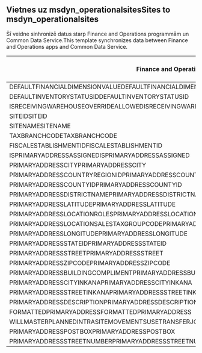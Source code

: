 ## <a name="sites-to-msdyn_operationalsites"></a><span data-ttu-id="af50d-101">Vietnes uz msdyn_operationalsites</span><span class="sxs-lookup"><span data-stu-id="af50d-101">Sites to msdyn_operationalsites</span></span>

<span data-ttu-id="af50d-102">Šī veidne sinhronizē datus starp Finance and Operations programmām un Common Data Service.</span><span class="sxs-lookup"><span data-stu-id="af50d-102">This template synchronizes data between Finance and Operations apps and Common Data Service.</span></span>

<span data-ttu-id="af50d-103">Finance and Operations lauks</span><span class="sxs-lookup"><span data-stu-id="af50d-103">Finance and Operations field</span></span> | <span data-ttu-id="af50d-104">Kartes veids</span><span class="sxs-lookup"><span data-stu-id="af50d-104">Map type</span></span> | <span data-ttu-id="af50d-105">Cits Dynamics 365 lauks</span><span class="sxs-lookup"><span data-stu-id="af50d-105">Other Dynamics 365 field</span></span> | <span data-ttu-id="af50d-106">Noklusējuma vērtība</span><span class="sxs-lookup"><span data-stu-id="af50d-106">Default value</span></span>
---|---|---|---
<span data-ttu-id="af50d-107">DEFAULTFINANCIALDIMENSIONVALUE</span><span class="sxs-lookup"><span data-stu-id="af50d-107">DEFAULTFINANCIALDIMENSIONVALUE</span></span> | >< | <span data-ttu-id="af50d-108">msdyn_defaultfinancialdimensionvalue</span><span class="sxs-lookup"><span data-stu-id="af50d-108">msdyn_defaultfinancialdimensionvalue</span></span> | 
<span data-ttu-id="af50d-109">DEFAULTINVENTORYSTATUSID</span><span class="sxs-lookup"><span data-stu-id="af50d-109">DEFAULTINVENTORYSTATUSID</span></span> | >< | <span data-ttu-id="af50d-110">msdyn_defaultinventorystatusid</span><span class="sxs-lookup"><span data-stu-id="af50d-110">msdyn_defaultinventorystatusid</span></span> | 
<span data-ttu-id="af50d-111">ISRECEIVINGWAREHOUSEOVERRIDEALLOWED</span><span class="sxs-lookup"><span data-stu-id="af50d-111">ISRECEIVINGWAREHOUSEOVERRIDEALLOWED</span></span> | >< | <span data-ttu-id="af50d-112">msdyn_isreceivingwarehouseoverrideallowed</span><span class="sxs-lookup"><span data-stu-id="af50d-112">msdyn_isreceivingwarehouseoverrideallowed</span></span> | 
<span data-ttu-id="af50d-113">SITEID</span><span class="sxs-lookup"><span data-stu-id="af50d-113">SITEID</span></span> | >< | <span data-ttu-id="af50d-114">msdyn_siteid</span><span class="sxs-lookup"><span data-stu-id="af50d-114">msdyn_siteid</span></span> | 
<span data-ttu-id="af50d-115">SITENAME</span><span class="sxs-lookup"><span data-stu-id="af50d-115">SITENAME</span></span> | >< | <span data-ttu-id="af50d-116">msdyn_sitename</span><span class="sxs-lookup"><span data-stu-id="af50d-116">msdyn_sitename</span></span> | 
<span data-ttu-id="af50d-117">TAXBRANCHCODE</span><span class="sxs-lookup"><span data-stu-id="af50d-117">TAXBRANCHCODE</span></span> | >< | <span data-ttu-id="af50d-118">msdyn_taxbranchcode</span><span class="sxs-lookup"><span data-stu-id="af50d-118">msdyn_taxbranchcode</span></span> | 
<span data-ttu-id="af50d-119">FISCALESTABLISHMENTID</span><span class="sxs-lookup"><span data-stu-id="af50d-119">FISCALESTABLISHMENTID</span></span> | >< | <span data-ttu-id="af50d-120">msdyn_fiscalestablishmentid</span><span class="sxs-lookup"><span data-stu-id="af50d-120">msdyn_fiscalestablishmentid</span></span> | 
<span data-ttu-id="af50d-121">ISPRIMARYADDRESSASSIGNED</span><span class="sxs-lookup"><span data-stu-id="af50d-121">ISPRIMARYADDRESSASSIGNED</span></span> | >< | <span data-ttu-id="af50d-122">msdyn_isprimaryaddressassigned</span><span class="sxs-lookup"><span data-stu-id="af50d-122">msdyn_isprimaryaddressassigned</span></span> | 
<span data-ttu-id="af50d-123">PRIMARYADDRESSCITY</span><span class="sxs-lookup"><span data-stu-id="af50d-123">PRIMARYADDRESSCITY</span></span> | >< | <span data-ttu-id="af50d-124">msdyn_primaryaddresscity</span><span class="sxs-lookup"><span data-stu-id="af50d-124">msdyn_primaryaddresscity</span></span> | 
<span data-ttu-id="af50d-125">PRIMARYADDRESSCOUNTRYREGIONID</span><span class="sxs-lookup"><span data-stu-id="af50d-125">PRIMARYADDRESSCOUNTRYREGIONID</span></span> | >< | <span data-ttu-id="af50d-126">msdyn_primaryaddresscountryregionid</span><span class="sxs-lookup"><span data-stu-id="af50d-126">msdyn_primaryaddresscountryregionid</span></span> | 
<span data-ttu-id="af50d-127">PRIMARYADDRESSCOUNTYID</span><span class="sxs-lookup"><span data-stu-id="af50d-127">PRIMARYADDRESSCOUNTYID</span></span> | >< | <span data-ttu-id="af50d-128">msdyn_primaryaddresscountyid</span><span class="sxs-lookup"><span data-stu-id="af50d-128">msdyn_primaryaddresscountyid</span></span> | 
<span data-ttu-id="af50d-129">PRIMARYADDRESSDISTRICTNAME</span><span class="sxs-lookup"><span data-stu-id="af50d-129">PRIMARYADDRESSDISTRICTNAME</span></span> | >< | <span data-ttu-id="af50d-130">msdyn_primaryaddressdistrictname</span><span class="sxs-lookup"><span data-stu-id="af50d-130">msdyn_primaryaddressdistrictname</span></span> | 
<span data-ttu-id="af50d-131">PRIMARYADDRESSLATITUDE</span><span class="sxs-lookup"><span data-stu-id="af50d-131">PRIMARYADDRESSLATITUDE</span></span> | >< | <span data-ttu-id="af50d-132">msdyn_primaryaddresslatitude</span><span class="sxs-lookup"><span data-stu-id="af50d-132">msdyn_primaryaddresslatitude</span></span> | 
<span data-ttu-id="af50d-133">PRIMARYADDRESSLOCATIONROLES</span><span class="sxs-lookup"><span data-stu-id="af50d-133">PRIMARYADDRESSLOCATIONROLES</span></span> | >< | <span data-ttu-id="af50d-134">msdyn_primaryaddresslocationrole</span><span class="sxs-lookup"><span data-stu-id="af50d-134">msdyn_primaryaddresslocationrole</span></span> | 
<span data-ttu-id="af50d-135">PRIMARYADDRESSLOCATIONSALESTAXGROUPCODE</span><span class="sxs-lookup"><span data-stu-id="af50d-135">PRIMARYADDRESSLOCATIONSALESTAXGROUPCODE</span></span> | >< | <span data-ttu-id="af50d-136">msdyn_primaryaddresslocationsalestaxgroupcode</span><span class="sxs-lookup"><span data-stu-id="af50d-136">msdyn_primaryaddresslocationsalestaxgroupcode</span></span> | 
<span data-ttu-id="af50d-137">PRIMARYADDRESSLONGITUDE</span><span class="sxs-lookup"><span data-stu-id="af50d-137">PRIMARYADDRESSLONGITUDE</span></span> | >< | <span data-ttu-id="af50d-138">msdyn_primaryaddresslongitude</span><span class="sxs-lookup"><span data-stu-id="af50d-138">msdyn_primaryaddresslongitude</span></span> | 
<span data-ttu-id="af50d-139">PRIMARYADDRESSSTATEID</span><span class="sxs-lookup"><span data-stu-id="af50d-139">PRIMARYADDRESSSTATEID</span></span> | >< | <span data-ttu-id="af50d-140">msdyn_primaryaddressstateid</span><span class="sxs-lookup"><span data-stu-id="af50d-140">msdyn_primaryaddressstateid</span></span> | 
<span data-ttu-id="af50d-141">PRIMARYADDRESSSTREET</span><span class="sxs-lookup"><span data-stu-id="af50d-141">PRIMARYADDRESSSTREET</span></span> | >< | <span data-ttu-id="af50d-142">msdyn_primaryaddressstreet</span><span class="sxs-lookup"><span data-stu-id="af50d-142">msdyn_primaryaddressstreet</span></span> | 
<span data-ttu-id="af50d-143">PRIMARYADDRESSZIPCODE</span><span class="sxs-lookup"><span data-stu-id="af50d-143">PRIMARYADDRESSZIPCODE</span></span> | >< | <span data-ttu-id="af50d-144">msdyn_primaryaddresszipcode</span><span class="sxs-lookup"><span data-stu-id="af50d-144">msdyn_primaryaddresszipcode</span></span> | 
<span data-ttu-id="af50d-145">PRIMARYADDRESSBUILDINGCOMPLIMENT</span><span class="sxs-lookup"><span data-stu-id="af50d-145">PRIMARYADDRESSBUILDINGCOMPLIMENT</span></span> | >< | <span data-ttu-id="af50d-146">msdyn_primaryaddressbuildingcompliment</span><span class="sxs-lookup"><span data-stu-id="af50d-146">msdyn_primaryaddressbuildingcompliment</span></span> | 
<span data-ttu-id="af50d-147">PRIMARYADDRESSCITYINKANA</span><span class="sxs-lookup"><span data-stu-id="af50d-147">PRIMARYADDRESSCITYINKANA</span></span> | >< | <span data-ttu-id="af50d-148">msdyn_primaryaddresscityinkana</span><span class="sxs-lookup"><span data-stu-id="af50d-148">msdyn_primaryaddresscityinkana</span></span> | 
<span data-ttu-id="af50d-149">PRIMARYADDRESSSTREETINKANA</span><span class="sxs-lookup"><span data-stu-id="af50d-149">PRIMARYADDRESSSTREETINKANA</span></span> | >< | <span data-ttu-id="af50d-150">msdyn_primaryaddressstreetinkana</span><span class="sxs-lookup"><span data-stu-id="af50d-150">msdyn_primaryaddressstreetinkana</span></span> | 
<span data-ttu-id="af50d-151">PRIMARYADDRESSDESCRIPTION</span><span class="sxs-lookup"><span data-stu-id="af50d-151">PRIMARYADDRESSDESCRIPTION</span></span> | >< | <span data-ttu-id="af50d-152">msdyn_primaryaddressdescription</span><span class="sxs-lookup"><span data-stu-id="af50d-152">msdyn_primaryaddressdescription</span></span> | 
<span data-ttu-id="af50d-153">FORMATTEDPRIMARYADDRESS</span><span class="sxs-lookup"><span data-stu-id="af50d-153">FORMATTEDPRIMARYADDRESS</span></span> | >< | <span data-ttu-id="af50d-154">msdyn_formattedprimaryaddress</span><span class="sxs-lookup"><span data-stu-id="af50d-154">msdyn_formattedprimaryaddress</span></span> | 
<span data-ttu-id="af50d-155">WILLMASTERPLANNEDINTRASITEMOVEMENTSUSETRANSFERJOURNALS</span><span class="sxs-lookup"><span data-stu-id="af50d-155">WILLMASTERPLANNEDINTRASITEMOVEMENTSUSETRANSFERJOURNALS</span></span> | >< | <span data-ttu-id="af50d-156">msdyn_masterplannedusestransferjournal</span><span class="sxs-lookup"><span data-stu-id="af50d-156">msdyn_masterplannedusestransferjournal</span></span> | 
<span data-ttu-id="af50d-157">PRIMARYADDRESSPOSTBOX</span><span class="sxs-lookup"><span data-stu-id="af50d-157">PRIMARYADDRESSPOSTBOX</span></span> | >< | <span data-ttu-id="af50d-158">msdyn_primaryaddresspostbox</span><span class="sxs-lookup"><span data-stu-id="af50d-158">msdyn_primaryaddresspostbox</span></span> | 
<span data-ttu-id="af50d-159">PRIMARYADDRESSSTREETNUMBER</span><span class="sxs-lookup"><span data-stu-id="af50d-159">PRIMARYADDRESSSTREETNUMBER</span></span> | >< | <span data-ttu-id="af50d-160">msdyn_primaryaddressstreetnumber</span><span class="sxs-lookup"><span data-stu-id="af50d-160">msdyn_primaryaddressstreetnumber</span></span> | 
